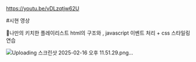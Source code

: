 

https://youtu.be/vDLzqtjw62U

#시현 영상

💖나만의 키치한 플레이리스트 
html의 구조와 , javascript 이벤트 처리 + css 스타일링 연습 


![Uploading 스크린샷 2025-02-16 오후 11.51.29.png…]()

